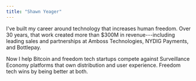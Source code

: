 ```yaml
---
title: "Shawn Yeager"
---
```


I've built my career around technology that increases human freedom. Over 30 years, that work created more than $300M in revenue---including leading sales and partnerships at Amboss Technologies, NYDIG Payments, and Bottlepay.

Now I help Bitcoin and freedom tech startups compete against Surveillance Economy platforms that own distribution and user experience. Freedom tech wins by being better at both.